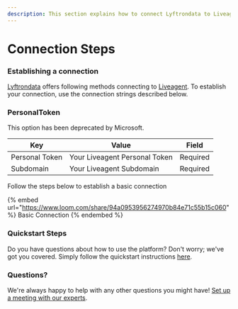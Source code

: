 ```yaml
---
description: This section explains how to connect Lyftrondata to Liveagent.
---
```


# Connection Steps

### Establishing a connection

[Lyftrondata](https://www.lyftrondata.com) offers following methods connecting to [Liveagent](https://www.lyftrondata.com/integration/commerce-analytics/liveagent/). To establish your connection, use the connection strings described below.

### PersonalToken

This option has been deprecated by Microsoft.

| Key            | Value                         | Field    |
| -------------- | ----------------------------- | -------- |
| Personal Token | Your Liveagent Personal Token | Required |
| Subdomain      | Your Liveagent Subdomain      | Required |

Follow the steps below to establish a basic connection

{% embed url="https://www.loom.com/share/94a0953956274970b84e71c55b15c060" %}
Basic Connection
{% endembed %}

### Quickstart Steps

Do you have questions about how to use the platform? Don't worry; we've got you covered. Simply follow the quickstart instructions [here](./).

### Questions? <a href="#questions" id="questions"></a>

We're always happy to help with any other questions you might have! [Set up a meeting with our experts](https://www.lyftrondata.com/book-a-meeting/).
